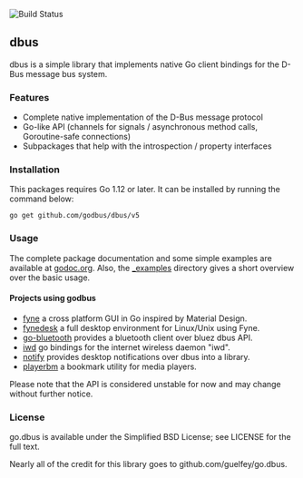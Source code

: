 ![Build Status](https://github.com/godbus/dbus/workflows/Go/badge.svg)

dbus
----

dbus is a simple library that implements native Go client bindings for the
D-Bus message bus system.

### Features

* Complete native implementation of the D-Bus message protocol
* Go-like API (channels for signals / asynchronous method calls, Goroutine-safe connections)
* Subpackages that help with the introspection / property interfaces

### Installation

This packages requires Go 1.12 or later. It can be installed by running the command below:

```
go get github.com/godbus/dbus/v5
```

### Usage

The complete package documentation and some simple examples are available at
[godoc.org](http://godoc.org/github.com/godbus/dbus). Also, the
[_examples](https://github.com/godbus/dbus/tree/master/_examples) directory
gives a short overview over the basic usage.

#### Projects using godbus
- [fyne](https://github.com/fyne-io/fyne) a cross platform GUI in Go inspired by Material Design.
- [fynedesk](https://github.com/fyne-io/fynedesk) a full desktop environment for Linux/Unix using Fyne.
- [go-bluetooth](https://github.com/muka/go-bluetooth) provides a bluetooth client over bluez dbus API.
- [iwd](https://github.com/shibumi/iwd) go bindings for the internet wireless daemon "iwd".
- [notify](https://github.com/esiqveland/notify) provides desktop notifications over dbus into a library.
- [playerbm](https://github.com/altdesktop/playerbm) a bookmark utility for media players.

Please note that the API is considered unstable for now and may change without
further notice.

### License

go.dbus is available under the Simplified BSD License; see LICENSE for the full
text.

Nearly all of the credit for this library goes to github.com/guelfey/go.dbus.
